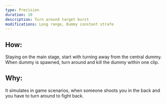 ```yaml
---
type: Precision
duration: 10
description: Turn around target burst
modifications: Long range, Dummy constant strafe
---
```


## How:

Staying on the main stage, start with turning away from the central dummy. When dummy is spawned, turn around and kill the dummy within one clip.

## Why:

It simulates in game scenarios, when someone shoots you in the back and you have to turn around to fight back.
